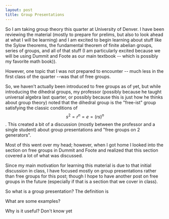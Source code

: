 ```yaml
---
layout: post
title: Group Presentations
---
```


So I am taking group theory this quarter at University of Denver. I have been reviewing the material (mostly to prepare for prelims, but also to look ahead at what I will be learning) and I am excited to begin learning about stuff like the Sylow theorems, the fundamental theorem of finite abelian groups, series of groups, and all of that stuff (I am particularly excited because we will be using Dummit and Foote as our main textbook -- which is possibly my favorite math book)).

However, one topic that I was not prepared to encounter -- much less in the first class of the quarter --was that of free groups.

So, we haven't actually been introduced to free groups as of yet, but while introducing the dihedral groups, my professor (possibly because he taught universal algebra last quarter, or possibly because this is just how he thinks about group theory) noted that the dihedral group is the "free-ist" group satisfying the classic conditions of $$s^2 = r^n = e = (rs)^n$$. This created a bit of a discussion (mostly between the professor and a single student) about group presentations and "free groups on 2 generators".

Most of this went over my head; however, when I got home I looked into the section on free groups in Dummit and Foote and realized that this section covered a lot of what was discussed.

Since my main motivation for learning this material is due to that initial discussion in class, I have focused mostly on group presentations rather than free groups for this post; though I hope to have another post on free groups in the future (especially if that is a section that we cover in class).

So what is a group presentation?
The definition is

What are some examples?

Why is it useful?
Don't know yet
